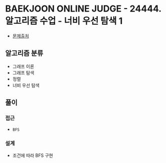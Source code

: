 # BAEKJOON ONLINE JUDGE - 24444. 알고리즘 수업 - 너비 우선 탐색 1

- [문제출처](https://www.acmicpc.net/problem/24444 '24444. 알고리즘 수업 - 너비 우선 탐색 1')

## 알고리즘 분류

- 그래프 이론
- 그래프 탐색
- 정렬
- 너비 우선 탐색

## 풀이

### 접근

- `BFS`

### 설계

- 조건에 따라 BFS 구현
